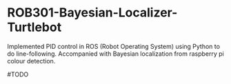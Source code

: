 # ROB301-Bayesian-Localizer-Turtlebot
Implemented PID control in ROS (Robot Operating System) using Python to do line-following. Accompanied with Bayesian localization from raspberry pi colour detection.

#TODO
